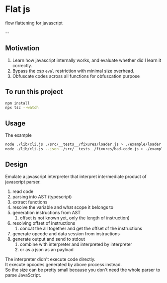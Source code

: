 # Flat js

flow flattening for javascript

--

## Motivation

1. Learn how javascript internally works, and evaluate whether did I learn it correctly.
2. Bypass the csp `eval` restriction with minimal size overhead.
3. Obfuscate codes across all functions for obfuscation purpose

## To run this project

```sh
npm install
npx tsc --watch
```

## Usage

The example

```sh
node ./lib/cli.js ./src/__tests__/fixures/loader.js > ./example/loader.js
node ./lib/cli.js --json ./src/__tests__/fixures/bad-code.js > ./example/bad-code.json
```

## Design

Emulate a javascript interpreter that interpret intermediate product of javascript parser.

1. read code
2. parsing into AST (typescript)
3. extract functions
4. resolve the variable and what scope it belongs to
5. generation instructions from AST
    1. offset is not known yet, only the length of instruction)
6. resolving offset of instructions
    1. concat the all together and get the offset of the instructions
7. generate opcode and data session from instructions
8. generate output and send to stdout
    1. combine with interpreter and interpreted by interpreter
    2. or as a json as an payload

The interpreter didn't execute code directly.  
It execute opcodes generated by above process instead.  
So the size can be pretty small because you don't need the whole parser to parse JavaScript.
